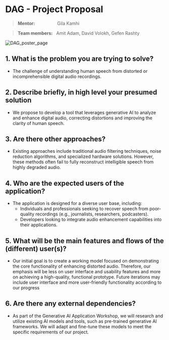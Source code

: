# DAG - Project Proposal 

> **Mentor:** &nbsp;&nbsp;&nbsp;&nbsp;&nbsp;&nbsp;&nbsp;&nbsp;&nbsp;&nbsp;&nbsp;&nbsp;&nbsp;&nbsp;&nbsp;&nbsp; Gila Kamhi

> **Team members:** &nbsp;&nbsp;Amit Adam, David Volokh, Gefen Rashty


![DAG_poster_page](https://github.com/DAG-2024/.github/blob/8434554ce6c2a14c3a6166ee5fe0957a37292c78/profile/DAG_poster_page.jpg)

## 1. What is the problem you are trying to solve?

- The challenge of understanding human speech from distorted or incomprehensible digital audio recordings.

## 2. Describe briefly, in high level your presumed solution

- We propose to develop a tool that leverages generative AI to analyze and enhance digital audio, correcting distortions and improving the clarity of human speech.

## 3. Are there other approaches?

- Existing approaches include traditional audio filtering techniques, noise reduction algorithms, and specialized hardware solutions. However, these methods often fail to fully reconstruct intelligible speech from highly degraded audio.

## 4. Who are the expected users of the application?

- The application is designed for a diverse user base, including:
  - Individuals and professionals seeking to recover speech from poor-quality recordings (e.g., journalists, researchers, podcasters).
  - Developers looking to integrate audio enhancement capabilities into their applications.

## 5. What will be the main features and flows of the (different) user(s)?

- Our initial goal is to create a working model focused on demonstrating the core functionality of enhancing distorted audio. Therefore, our emphasis will be less on user interface and usability features and more on achieving a high-quality, functional prototype. Future iterations may include user interface and more user-friendly functionality according to our progress 

## **6\. Are there any external dependencies?**

- As part of the Generative AI Application Workshop, we will research and utilize existing AI models and tools, such as pre-trained generative AI frameworks. We will adapt and fine-tune these models to meet the specific requirements of our project.
